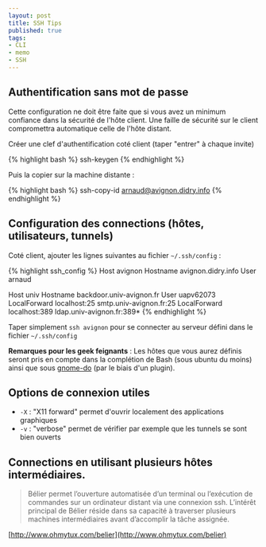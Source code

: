```yaml
--- 
layout: post
title: SSH Tips
published: true
tags: 
- CLI
- memo
- SSH
---
```


Authentification sans mot de passe
----------------------------------

Cette configuration ne doit être faite que si vous avez un minimum confiance dans la sécurité de l'hôte client. Une faille de sécurité sur le client compromettra automatique celle de l'hôte distant.

Créer une clef d'authentification coté client (taper "entrer" à chaque invite)

{% highlight bash %}
ssh-keygen
{% endhighlight %}

Puis la copier sur la machine distante :

{% highlight bash %}
ssh-copy-id arnaud@avignon.didry.info
{% endhighlight %}


Configuration des connections (hôtes, utilisateurs, tunnels)
------------------------------------------------------------

Coté client, ajouter les lignes suivantes au fichier `~/.ssh/config` :

{% highlight ssh_config %}
Host avignon
    Hostname avignon.didry.info
    User arnaud

Host univ
    Hostname backdoor.univ-avignon.fr
    User uapv62073
    LocalForward localhost:25 smtp.univ-avignon.fr:25
    LocalForward localhost:389 ldap.univ-avignon.fr:389*
{% endhighlight %}


Taper simplement `ssh avignon` pour se connecter au serveur défini dans le fichier `~/.ssh/config`

__Remarques pour les geek feignants__ : Les hôtes que vous aurez définis seront pris en compte dans la complétion de Bash (sous ubuntu du moins) ainsi que sous [gnome-do](http://do.davebsd.com) (par le biais d'un plugin).

Options de connexion utiles
---------------------------

* `-X` : "X11 forward" permet d'ouvrir localement des applications graphiques
* `-v` : "verbose" permet de vérifier par exemple que les tunnels se sont bien ouverts

Connections en utilisant plusieurs hôtes intermédiaires.
--------------------------------------------------------

> Bélier permet l’ouverture automatisée d’un terminal ou l’exécution de commandes sur un ordinateur distant via une connexion ssh. L’intérêt principal de Bélier réside dans sa capacité à traverser plusieurs machines intermédiaires avant d’accomplir la tâche assignée.

[http://www.ohmytux.com/belier](http://www.ohmytux.com/belier)
